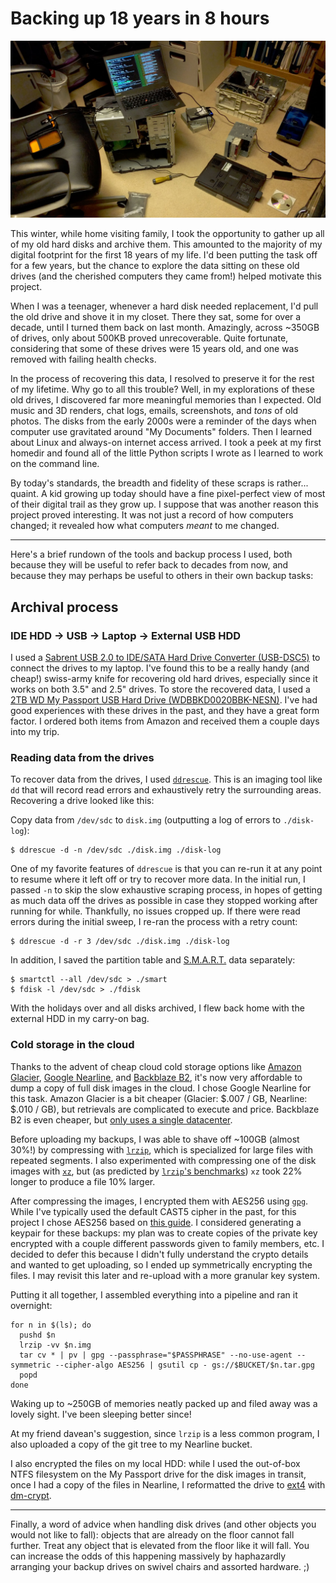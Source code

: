 # Backing up 18 years in 8 hours

![Computer guts](/post/18-years-in-8-hours/workspace.jpg)

This winter, while home visiting family, I took the opportunity to gather up all of my old hard disks and archive them. This amounted to the majority of my digital footprint for the first 18 years of my life. I'd been putting the task off for a few years, but the chance to explore the data sitting on these old drives (and the cherished computers they came from!) helped motivate this project.

When I was a teenager, whenever a hard disk needed replacement, I'd pull the old drive and shove it in my closet. There they sat, some for over a decade, until I turned them back on last month. Amazingly, across ~350GB of drives, only about 500KB proved unrecoverable. Quite fortunate, considering that some of these drives were 15 years old, and one was removed with failing health checks.

In the process of recovering this data, I resolved to preserve it for the rest of my lifetime. Why go to all this trouble? Well, in my explorations of these old drives, I discovered far more meaningful memories than I expected. Old music and 3D renders, chat logs, emails, screenshots, and *tons* of old photos. The disks from the early 2000s were a reminder of the days when computer use gravitated around "My Documents" folders. Then I learned about Linux and always-on internet access arrived. I took a peek at my first homedir and found all of the little Python scripts I wrote as I learned to work on the command line.

By today's standards, the breadth and fidelity of these scraps is rather... quaint. A kid growing up today should have a fine pixel-perfect view of most of their digital trail as they grow up. I suppose that was another reason this project proved interesting. It was not just a record of how computers changed; it revealed how what computers *meant* to me changed.

---

Here's a brief rundown of the tools and backup process I used, both because they will be useful to refer back to decades from now, and because they may perhaps be useful to others in their own backup tasks:

## Archival process

### IDE HDD -> USB -> Laptop -> External USB HDD

I used a [Sabrent USB 2.0 to IDE/SATA Hard Drive Converter (USB-DSC5)](http://www.amazon.com/gp/product/B000HJ99DI) to connect the drives to my laptop. I've found this to be a really handy (and cheap!) swiss-army knife for recovering old hard drives, especially since it works on both 3.5" and 2.5" drives. To store the recovered data, I used a [2TB WD My Passport USB Hard Drive (WDBBKD0020BBK-NESN)](http://www.amazon.com/gp/product/B00W8XXYSM). I've had good experiences with these drives in the past, and they have a great form factor. I ordered both items from Amazon and received them a couple days into my trip.

### Reading data from the drives

To recover data from the drives, I used [`ddrescue`](https://www.gnu.org/software/ddrescue/). This is an imaging tool like `dd` that will record read errors and exhaustively retry the surrounding areas. Recovering a drive looked like this:

Copy data from `/dev/sdc` to `disk.img` (outputting a log of errors to `./disk-log`):

    $ ddrescue -d -n /dev/sdc ./disk.img ./disk-log

One of my favorite features of `ddrescue` is that you can re-run it at any point to resume where it left off or try to recover more data. In the initial run, I passed `-n` to skip the slow exhaustive scraping process, in hopes of getting as much data off the drives as possible in case they stopped working after running for while. Thankfully, no issues cropped up. If there were read errors during the initial sweep, I re-ran the process with a retry count:

    $ ddrescue -d -r 3 /dev/sdc ./disk.img ./disk-log

In addition, I saved the partition table and [S.M.A.R.T.](https://en.wikipedia.org/wiki/S.M.A.R.T.) data separately:

    $ smartctl --all /dev/sdc > ./smart
    $ fdisk -l /dev/sdc > ./fdisk

With the holidays over and all disks archived, I flew back home with the external HDD in my carry-on bag.

### Cold storage in the cloud

Thanks to the advent of cheap cloud cold storage options like [Amazon Glacier](https://aws.amazon.com/glacier/), [Google Nearline](https://cloud.google.com/storage-nearline/), and [Backblaze B2](https://www.backblaze.com/b2/), it's now very affordable to dump a copy of full disk images in the cloud. I chose Google Nearline for this task. Amazon Glacier is a bit cheaper (Glacier: $.007 / GB, Nearline: $.010 / GB), but retrievals are complicated to execute and price. Backblaze B2 is even cheaper, but [only uses a single datacenter](https://www.backblaze.com/blog/b2-cloud-storage-frequent-questions/).

Before uploading my backups, I was able to shave off ~100GB (almost 30%!) by compressing with [`lrzip`](https://github.com/ckolivas/lrzip), which is specialized for large files with repeated segments. I also experimented with compressing one of the disk images with [`xz`](http://tukaani.org/xz/), but (as predicted by [`lrzip`'s benchmarks](https://github.com/ckolivas/lrzip/blob/master/doc/README.benchmarks)) `xz` took 22% longer to produce a file 10% larger.

After compressing the images, I encrypted them with AES256 using [`gpg`](https://www.gnupg.org/). While I've typically used the default CAST5 cipher in the past, for this project I chose AES256 based on [this guide](http://www.tutonics.com/2012/11/gpg-encryption-guide-part-4-symmetric.html). I considered generating a keypair for these backups: my plan was to create copies of the private key encrypted with a couple different passwords given to family members, etc. I decided to defer this because I didn't fully understand the crypto details and wanted to get uploading, so I ended up symmetrically encrypting the files. I may revisit this later and re-upload with a more granular key system.

Putting it all together, I assembled everything into a pipeline and ran it overnight:

    for n in $(ls); do
      pushd $n
      lrzip -vv $n.img
      tar cv * | pv | gpg --passphrase="$PASSPHRASE" --no-use-agent --symmetric --cipher-algo AES256 | gsutil cp - gs://$BUCKET/$n.tar.gpg
      popd
    done

Waking up to ~250GB of memories neatly packed up and filed away was a lovely sight. I've been sleeping better since!

At my friend davean's suggestion, since `lrzip` is a less common program, I also uploaded a copy of the git tree to my Nearline bucket.

I also encrypted the files on my local HDD: while I used the out-of-box NTFS filesystem on the My Passport drive for the disk images in transit, once I had a copy of the files in Nearline, I reformatted the drive to [ext4](https://en.wikipedia.org/wiki/Ext4) with [dm-crypt](https://en.wikipedia.org/wiki/Dm-crypt).

---

Finally, a word of advice when handling disk drives (and other objects you would not like to fall): objects that are already on the floor cannot fall further. Treat any object that is elevated from the floor like it will fall. You can increase the odds of this happening massively by haphazardly arranging your backup drives on swivel chairs and assorted hardware. ;)
